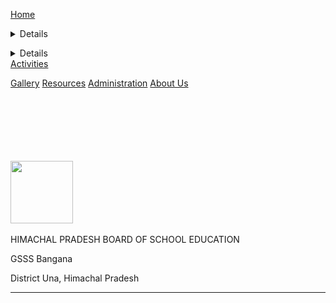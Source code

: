 <html lang= "en">
<html>
<head>
<meta name="viewport" content="width=device-width, initial-scale=1">
<link rel="stylesheet" type= "text/css" href="gsss.css" />
<link rel=" icon" href="/hpbose.ICO" type="image/x-icon"/>
<link rel="shortcut icon" href="/hpbose.ICO" type="image/x-icon"/>
<meta property="og:image" content="https://i.imgur.com/DG2HG8s.png">
<link rel="apple-touch-icon" sizes="152x152" href="/apple-touch-icon-152x152-precomposed.png"/>
<link rel="apple-touch-icon" sizes="120x120" href="/apple-touch-icon-120x120-precomposed.png"/>
<title>
Home | GSSSBangana
</title>
<link rel="stylesheets" href="gsss.csss">
<div class="topnav">


<a class= "active" href="https://gsssbangana.github.io/">Home</a>



<a href="#"><details> <summary>Academics </summary><div class="column">

  <form action="Results.html">
<button type="submit" class="button"/> Results
</form>
  <form action="#">
<button type="submit" class="button"/> Student Achievers
</form>
 <form action="#">
<button type="submit" class="button"/> Teacher Achievers
</form>
 <form action="#">
<button type="submit" class="button"/> Academic Records
</form>
</div></details></a>

 <a href="#"><details> <summary> Students Section</summary><div class="column">

  <form action="Results.html">

<button type="submit" class="button"/> Results
</form>
  <form action="#">
<button type="submit" class="button"/> Student Achievers
</form>
 <form action="#">
<button type="submit" class="button"/> Teacher Achievers
</form>
 <form action="#">
<button type="submit" class="button"/> Academic Records
</form>
</div></details></a>
 <a href="#" > Activities</a>
 
<a href="#" >Gallery</a>
<a href="#" >Resources</a>
 <a href="#">Administration</a>
 <a href="#">About Us</a>

  
 


</head>
<body>
<br><br><br><br><br><br>
<div id="container"><div>
<a href="https://gsssbangana.github.io/"><img src="https://i.imgur.com/DG2HG8s.png" width="100"></a>
&nbsp; &nbsp;</div><div> <p> HIMACHAL PRADESH BOARD OF SCHOOL EDUCATION

<p> GSSS Bangana</p>
<p color="red">District Una, Himachal Pradesh</p> <hr>
